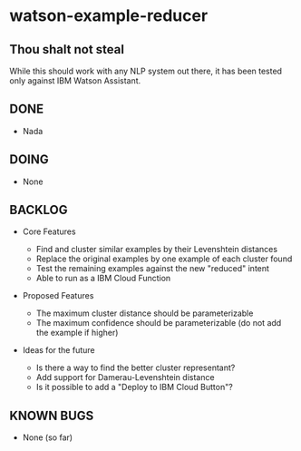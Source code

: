 # watson-example-reducer

## Thou shalt not steal

While this should work with any NLP system out there, it has been tested only against IBM Watson Assistant. 

## DONE
* Nada

## DOING
* None

## BACKLOG
* Core Features
    * Find and cluster similar examples by their Levenshtein distances
    * Replace the original examples by one example of each cluster found
    * Test the remaining examples against the new "reduced" intent
    * Able to run as a IBM Cloud Function

* Proposed Features
    * The maximum cluster distance should be parameterizable
    * The maximum confidence should be parameterizable (do not add the example if higher)

* Ideas for the future
    * Is there a way to find the better cluster representant?
    * Add support for Damerau-Levenshtein distance
    * Is it possible to add a "Deploy to IBM Cloud Button"?

## KNOWN BUGS
* None (so far)
